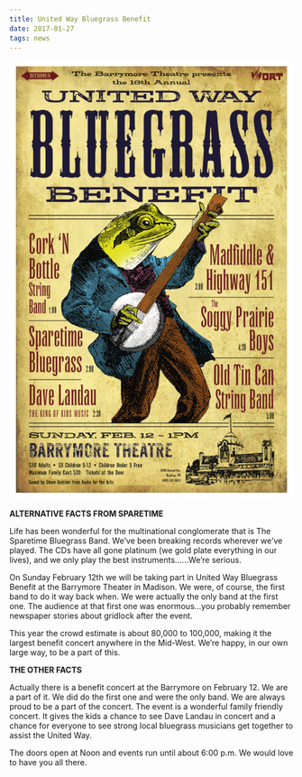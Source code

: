 ```yaml
---
title: United Way Bluegrass Benefit
date: 2017-01-27
tags: news
---
```


![image](assets/images/UnitedWay2017-663x1024.png)

**ALTERNATIVE FACTS FROM SPARETIME**

Life has been wonderful for the multinational conglomerate that is The Sparetime Bluegrass Band. We’ve been breaking records wherever we’ve played. The CDs have all gone platinum (we gold plate everything in our lives), and we only play the best instruments……We’re serious.

On Sunday February 12th we will be taking part in United Way Bluegrass Benefit at the Barrymore Theater in Madison. We were, of course, the first band to do it way back when. We were actually the only band at the first one. The audience at that first one was enormous…you probably remember newspaper stories about gridlock after the event.

This year the crowd estimate is about 80,000 to 100,000, making it the largest benefit concert anywhere in the Mid-West. We’re happy, in our own large way, to be a part of this.
 

**THE OTHER FACTS**

Actually there is a benefit concert at the Barrymore on February 12. We are a part of it. We did do the first one and were the only band. We are always proud to be a part of the concert. The event is a wonderful family friendly concert. It gives the kids a chance to see Dave Landau in concert and a chance for everyone to see strong local bluegrass musicians get together to assist the United Way.

The doors open at Noon and events run until about 6:00 p.m. We would love to have you all there.
